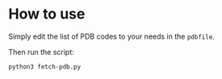 # How to use

Simply edit the list of PDB codes to your needs in the ```pdbfile```.

Then run the script:

```python3 fetch-pdb.py```
